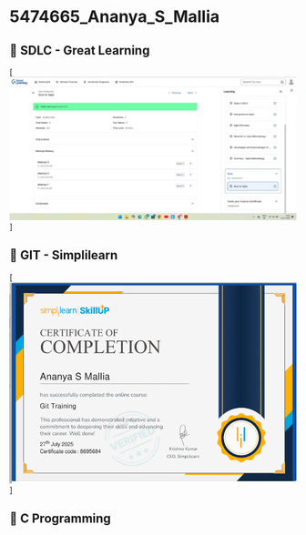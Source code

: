 # 5474665_Ananya_S_Mallia
## 📝 SDLC - Great Learning
[![SDLC Certificate](SDLC/5474665_Ananya_S_Mallia.jpg)]

## 📝 GIT - Simplilearn
[![GIT Certificate](GIT/5474665_Ananya_GIT_certificate.png)]

## 📝 C Programming  

